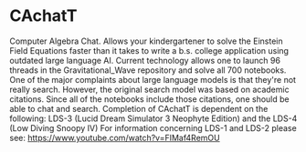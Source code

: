 # CAchatT
Computer Algebra Chat.  Allows your kindergartener to solve the Einstein Field Equations faster than it takes to write a b.s. college application using outdated large language AI.
Current technology allows one to launch 96 threads in the Gravitational_Wave repository and solve all 700 notebooks.  One of the major complaints about large language models is that they're not really search.  However, the original search model was based on academic citations.   Since all of the notebooks include those citations, one should be able to chat and search.
Completion of CAchatT is dependent on the following:  LDS-3 (Lucid Dream Simulator 3 Neophyte Edition) and the LDS-4 (Low Diving Snoopy IV)
For information concerning LDS-1 and LDS-2 please see:
https://www.youtube.com/watch?v=FIMaf4RemOU
